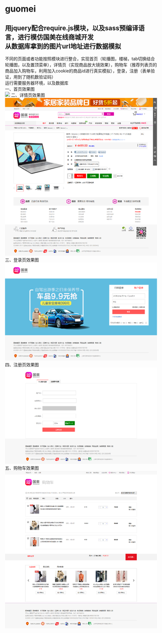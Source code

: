 # guomei
用jquery配合require.js模块，以及sass预编译语言，进行模仿国美在线商城开发</br>
从数据库拿到的图片url地址进行数据模拟
-------------------------
不同的页面或者功能按照模块进行整合，实现首页（轮播图，楼梯，tab切换结合轮播图，以及置顶菜单），详情页（实现商品放大镜效果），购物车（推荐列表页的商品加入购物车，利用加入cookie的商品id进行真实模拟），登录，注册（表单验证，用到了随机数验证码）</br>
运行需要服务器环境，以及数据库</br>
一、首页效果图</br>
![](https://github.com/flexmodule/guomei/blob/master/index.png) 
二、详情页效果图</br>
![](https://github.com/flexmodule/guomei/blob/master/detail.png)
三、登录页效果图</br>
![](https://github.com/flexmodule/guomei/blob/master/login.png)
四、注册页效果图</br>
![](https://github.com/flexmodule/guomei/blob/master/register.png)
五、购物车效果图</br>
![](https://github.com/flexmodule/guomei/blob/master/cast.png)

